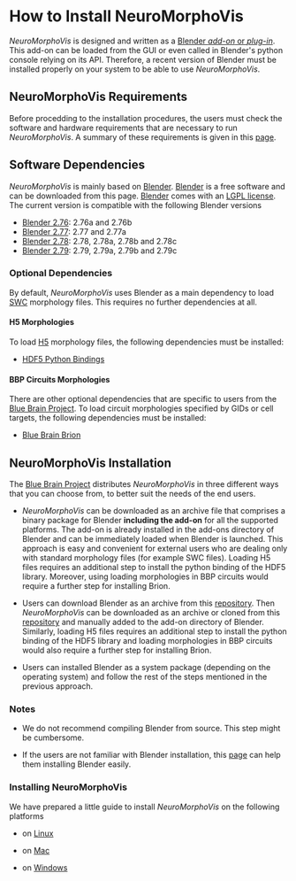 # How to Install NeuroMorphoVis
_NeuroMorphoVis_ is designed and written as a [Blender _add-on_ or _plug-in_](https://docs.blender.org/manual/fi/dev/preferences/addons.html). This add-on can be loaded from the GUI or even called in Blender's python console relying on its API. Therefore, a recent version of Blender must be installed properly on your system to be able to use _NeuroMorphoVis_. 

## NeuroMorphoVis Requirements 
Before procedding to the installation procedures, the users must check the software and hardware requirements that are necessary to run _NeuroMorphoVis_. A summary of these requirements is given in this [page](requirements.md). 

## Software Dependencies 

_NeuroMorphoVis_ is mainly based on [Blender](https://www.blender.org/). [Blender](https://www.blender.org/) is a free software and can be downloaded from this page. [Blender](https://www.blender.org/) comes with an [LGPL license](https://en.wikipedia.org/wiki/GNU_Lesser_General_Public_License). The current version is compatible with the following Blender versions

+ [Blender 2.76](http://download.blender.org/release/Blender2.76/): 2.76a and 2.76b
+ [Blender 2.77](http://download.blender.org/release/Blender2.77/): 2.77 and 2.77a
+ [Blender 2.78](http://download.blender.org/release/Blender2.78/): 2.78, 2.78a, 2.78b and 2.78c
+ [Blender 2.79](http://download.blender.org/release/Blender2.79/): 2.79, 2.79a, 2.79b and 2.79c 


### Optional Dependencies 

By default, _NeuroMorphoVis_ uses Blender as a main dependency to load [SWC](http://www.neuronland.org/NLMorphologyConverter/MorphologyFormats/SWC/Spec.html) morphology files. This requires no further dependencies at all. 

#### H5 Morphologies 

To load [H5](https://developer.humanbrainproject.eu/docs/projects/morphology-documentation/0.0.2/index.html) morphology files, the following dependencies must be installed:

+ [HDF5 Python Bindings](https://www.h5py.org)

#### BBP Circuits Morphologies 

There are other optional dependencies that are specific to users from the [Blue Brain Project](https://github.com/BlueBrain). To load circuit morphologies specified by GIDs or cell targets, the following dependencies must be installed:

+ [Blue Brain Brion](https://github.com/BlueBrain/Brion) 

## NeuroMorphoVis Installation

The [Blue Brain Project](https://bluebrain.epfl.ch/) distributes _NeuroMorphoVis_ in three different ways that you can choose from, to better suit the needs of the end users.

+ _NeuroMorphoVis_ can be downloaded as an archive file that comprises a binary package for Blender __including the add-on__ for all the supported platforms. The add-on is already installed in the add-ons directory of Blender and can be immediately loaded when Blender is launched. This approach is easy and convenient for external users who are dealing only with standard morphology files (for example SWC files). Loading H5 files requires an additional step to install the python binding of the HDF5 library. Moreover, using loading morphologies in BBP circuits would require a further step for installing Brion. 

+ Users can download Blender as an archive from this [repository](http://download.blender.org/release/). Then _NeuroMorphoVis_ can be downloaded as an archive or cloned from this [repository](https://github.com/BlueBrain/NeuroMorphoVis) and manually added to the add-on directory of Blender. Similarly, loading H5 files requires an additional step to install the python binding of the HDF5 library and loading morphologies in BBP circuits would also require a further step for installing Brion. 

+ Users can installed Blender as a system package (depending on the operating system) and follow the rest of the steps mentioned in the previous approach.

### Notes

+ We do not recommend compiling Blender from source. This step might be cumbersome. 

+ If the users are not familiar with Blender installation, this [page](https://docs.blender.org/manual/en/latest/getting_started/installing/introduction.html#download-blender) can help them installing Blender easily. 

### Installing NeuroMorphoVis 

We have prepared a little guide to install _NeuroMorphoVis_ on the following platforms 

+ on [Linux](install-linux.md)

+ on [Mac](install-macosx.md)

+ on [Windows](install-windows.md)

